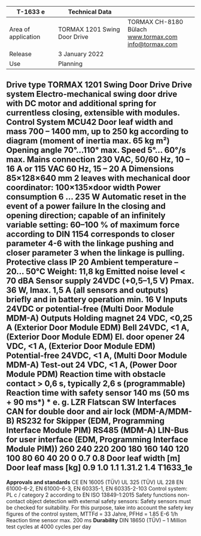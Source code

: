 | T-1633 e            | Technical Data               |                                                              |
|---------------------|------------------------------|--------------------------------------------------------------|
| Area of application | TORMAX 1201 Swing Door Drive | TORMAX   CH-8180 Bülach<br>www.tormax.com<br>info@tormax.com |
| Release             | 3 January 2022               |                                                              |
| Use                 | Planning                     |                                                              |

## **Drive type** TORMAX 1201 Swing Door Drive **Drive system** Electro-mechanical swing door drive with DC motor and additional spring for currentless closing, extensible with modules. **Control System** MCU42 **Door leaf width and mass** 700 – 1400 mm, up to 250 kg according to diagram (moment of inertia max. 65 kg m²) **Opening angle** 70°…110° max. **Speed** 5°… 60°/s max. **Mains connection** 230 VAC, 50/60 Hz, 10 – 16 A or 115 VAC 60 Hz, 15 – 20 A **Dimensions** 85×128×640 mm 2 leaves with mechanical door coordinator: 100×135×door width **Power consumption** 6 … 235 W **Automatic reset in the event of a power failure** In the closing and opening direction; capable of an infinitely variable setting: 60–100 % of maximum force according to DIN 1154 corresponds to closer parameter 4-6 with the linkage pushing and closer parameter 3 when the linkage is pulling. **Protective class** IP 20 **Ambient temperature** –20… 50°C **Weight:** 11,8 kg **Emitted noise level** < 70 dBA **Sensor supply** 24VDC (+0,5–1,5 V) Pmax. 36 W, Imax. 1,5 A (all sensors and outputs) briefly and in battery operation min. 16 V **Inputs** 24VDC or potential-free (Multi Door Module MDM-A) **Outputs** Holding magnet 24 VDC, <0,25 A (Exterior Door Module EDM) Bell 24VDC, <1 A, (Exterior Door Module EDM) El. door opener 24 VDC, <1 A, (Exterior Door Module EDM) Potential-free 24VDC, <1 A, (Multi Door Module MDM-A) Test-out 24 VDC, <1 A, (Power Door Module PDM) **Reaction time with obstacle contact** > 0,6 s, typically 2,6 s (programmable) **Reaction time with safety sensor** 140 ms (50 ms + 90 ms*) * e. g. LZR Flatscan SW **Interfaces** CAN for double door and air lock (MDM-A/MDM-B) RS232 for Skipper (EDM, Programming Interface Module PIM) RS485 (MDM-A) LIN-Bus for user interface (EDM, Programming Interface Module PIM)) 260 240 220 200 180 160 140 120 100 80 60 40 20 0 0.7 0.8 Door leaf width [m] Door leaf mass [kg] 0.9 1.0 1.1 1.31.2 1.4 T1633_1e

**Approvals and standards** CE EN 16005 (TÜV) UL 325 (TÜV) UL 228 EN 61000-6-2, EN 61000-6-3, EN 60335-1, EN 60335-2-103 Control system: PL c / category 2 according to EN ISO 13849-1:2015 Safety functions non-contact object detection with external safety sensors: Safety sensors must be checked for suitability. For this purpose, take into account the safety key figures of the control system, MTTFd = 33 Jahre, PFHd = 1.85 E-6 1/h Reaction time sensor max. 200 ms **Durability** DIN 18650 (TÜV) – 1 Million test cycles at 4000 cycles per day